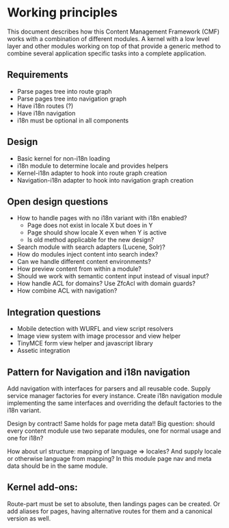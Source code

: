 Working principles
===
This document describes how this Content Management Framework (CMF) works with a combination of different modules. A kernel with a low level layer and other modules working on top of that provide a generic method to combine several application specific tasks into a complete application.

Requirements
---
* Parse pages tree into route graph
* Parse pages tree into navigation graph
* Have i18n routes (?)
* Have i18n navigation
* i18n must be optional in all components

Design
---
* Basic kernel for non-i18n loading
* i18n module to determine locale and provides helpers
* Kernel-i18n adapter to hook into route graph creation
* Navigation-i18n adapter to hook into navigation graph creation

Open design questions
---
* How to handle pages with no i18n variant with i18n enabled?
  - Page does not exist in locale X but does in Y
  - Page should show locale X even when Y is active
  - Is old method applicable for the new design?
* Search module with search adapters (Lucene, Solr)?
* How do modules inject content into search index?
* Can we handle different content environments?
* How preview content from within a module?
* Should we work with semantic content input instead of visual input?
* How handle ACL for domains? Use ZfcAcl with domain guards?
* How combine ACL with navigation?

Integration questions
---
* Mobile detection with WURFL and view script resolvers
* Image view system with image processor and view helper
* TinyMCE form view helper and javascript library
* Assetic integration

Pattern for Navigation and i18n navigation
---
Add navigation with interfaces for parsers and all reusable code. Supply service
manager factories for every instance. Create i18n navigation module implementing
the same interfaces and overriding the default factories to the i18n variant.

Design by contract! Same holds for page meta data!! Big question: should every
content module use two separate modules, one for normal usage and one for i18n?

How about url structure: mapping of language => locales? And supply locale or 
otherwise language from mapping? In this module page nav and meta data should
be in the same module.

Kernel add-ons:
---
Route-part must be set to absolute, then landings pages can be created. Or add
aliases for pages, having alternative routes for them and a canonical version 
as well.